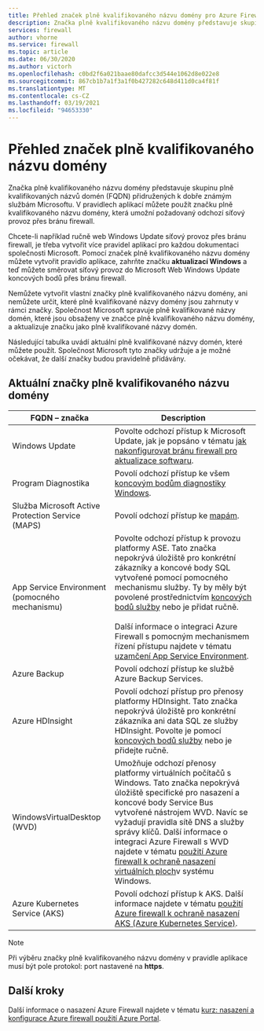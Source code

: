 ```yaml
---
title: Přehled značek plně kvalifikovaného názvu domény pro Azure Firewall
description: Značka plně kvalifikovaného názvu domény představuje skupinu plně kvalifikovaných názvů domén (FQDN) přidružených k dobře známým službám Microsoftu.
services: firewall
author: vhorne
ms.service: firewall
ms.topic: article
ms.date: 06/30/2020
ms.author: victorh
ms.openlocfilehash: c0bd2f6a021baae80dafcc3d544e1062d8e022e8
ms.sourcegitcommit: 867cb1b7a1f3a1f0b427282c648d411d0ca4f81f
ms.translationtype: MT
ms.contentlocale: cs-CZ
ms.lasthandoff: 03/19/2021
ms.locfileid: "94653330"
---
```

# <a name="fqdn-tags-overview"></a>Přehled značek plně kvalifikovaného názvu domény

Značka plně kvalifikovaného názvu domény představuje skupinu plně kvalifikovaných názvů domén (FQDN) přidružených k dobře známým službám Microsoftu. V pravidlech aplikací můžete použít značku plně kvalifikovaného názvu domény, která umožní požadovaný odchozí síťový provoz přes bránu firewall.

Chcete-li například ručně web Windows Update síťový provoz přes bránu firewall, je třeba vytvořit více pravidel aplikací pro každou dokumentaci společnosti Microsoft. Pomocí značek plně kvalifikovaného názvu domény můžete vytvořit pravidlo aplikace, zahrňte značku **aktualizací Windows** a teď můžete směrovat síťový provoz do Microsoft Web Windows Update koncových bodů přes bránu firewall.

Nemůžete vytvořit vlastní značky plně kvalifikovaného názvu domény, ani nemůžete určit, které plně kvalifikované názvy domény jsou zahrnuty v rámci značky. Společnost Microsoft spravuje plně kvalifikované názvy domén, které jsou obsaženy ve značce plně kvalifikovaného názvu domény, a aktualizuje značku jako plně kvalifikované názvy domén. 

<!--- screenshot of application rule with a FQDN tag.-->

Následující tabulka uvádí aktuální plně kvalifikované názvy domén, které můžete použít. Společnost Microsoft tyto značky udržuje a je možné očekávat, že další značky budou pravidelně přidávány.

## <a name="current-fqdn-tags"></a>Aktuální značky plně kvalifikovaného názvu domény

|FQDN – značka  |Description  |
|---------|---------|
|Windows Update     |Povolte odchozí přístup k Microsoft Update, jak je popsáno v tématu [jak nakonfigurovat bránu firewall pro aktualizace softwaru](/mem/configmgr/sum/get-started/install-a-software-update-point).|
|Program Diagnostika|Povolí odchozí přístup ke všem [koncovým bodům diagnostiky Windows](/windows/privacy/configure-windows-diagnostic-data-in-your-organization#endpoints).|
|Služba Microsoft Active Protection Service (MAPS)|Povolí odchozí přístup ke [mapám](https://cloudblogs.microsoft.com/enterprisemobility/2016/05/31/important-changes-to-microsoft-active-protection-service-maps-endpoint/).|
|App Service Environment (pomocného mechanismu)|Povolte odchozí přístup k provozu platformy ASE. Tato značka nepokrývá úložiště pro konkrétní zákazníky a koncové body SQL vytvořené pomocí pomocného mechanismu služby. Ty by měly být povolené prostřednictvím [koncových bodů služby](../virtual-network/tutorial-restrict-network-access-to-resources.md) nebo je přidat ručně.<br><br>Další informace o integraci Azure Firewall s pomocným mechanismem řízení přístupu najdete v tématu [uzamčení App Service Environment](../app-service/environment/firewall-integration.md#configuring-azure-firewall-with-your-ase).|
|Azure Backup|Povolí odchozí přístup ke službě Azure Backup Services.|
|Azure HDInsight|Povolí odchozí přístup pro přenosy platformy HDInsight. Tato značka nepokrývá úložiště pro konkrétní zákazníka ani data SQL ze služby HDInsight. Povolte je pomocí [koncových bodů služby](../virtual-network/tutorial-restrict-network-access-to-resources.md) nebo je přidejte ručně.|
|WindowsVirtualDesktop (WVD)|Umožňuje odchozí přenosy platformy virtuálních počítačů s Windows. Tato značka nepokrývá úložiště specifické pro nasazení a koncové body Service Bus vytvořené nástrojem WVD. Navíc se vyžadují pravidla sítě DNS a služby správy klíčů. Další informace o integraci Azure Firewall s WVD najdete v tématu [použití Azure firewall k ochraně nasazení virtuálních ploch](protect-windows-virtual-desktop.md)v systému Windows.|
|Azure Kubernetes Service (AKS)|Povolí odchozí přístup k AKS. Další informace najdete v tématu [použití Azure firewall k ochraně nasazení AKS (Azure Kubernetes Service)](protect-azure-kubernetes-service.md).|

> [!NOTE]
> Při výběru značky plně kvalifikovaného názvu domény v pravidle aplikace musí být pole protokol: port nastavené na **https**.

## <a name="next-steps"></a>Další kroky

Další informace o nasazení Azure Firewall najdete v tématu [kurz: nasazení a konfigurace Azure firewall použití Azure Portal](tutorial-firewall-deploy-portal.md).